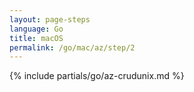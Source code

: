 ```yaml
---
layout: page-steps
language: Go
title: macOS
permalink: /go/mac/az/step/2
---
```


{% include partials/go/az-crudunix.md %}
